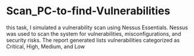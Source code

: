 # Scan_PC-to-find-Vulnerabilities
 this task, I simulated a vulnerability scan using Nessus Essentials.  Nessus was used to scan the system for vulnerabilities, misconfigurations, and security risks.  The report generated lists vulnerabilities categorized as Critical, High, Medium, and Low
